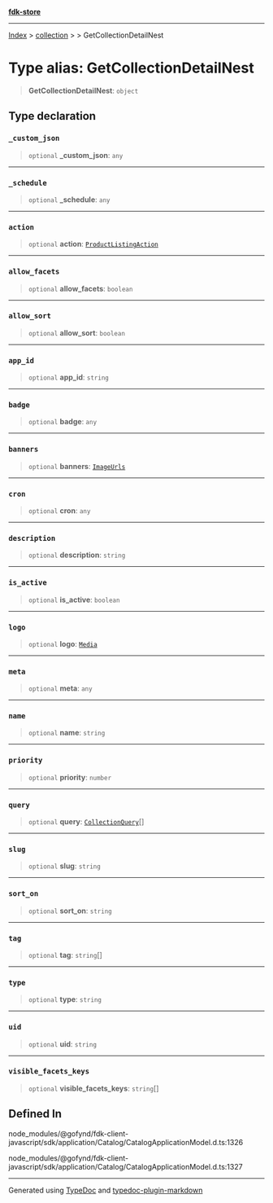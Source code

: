 [**fdk-store**](../../../README.md)
***

[Index](../../../API.md) > [collection](../../README.md) > [<internal>](../README.md) > GetCollectionDetailNest

# Type alias: GetCollectionDetailNest

> **GetCollectionDetailNest**: `object`

## Type declaration

### `_custom_json`

> `optional` **\_custom\_json**: `any`

***

### `_schedule`

> `optional` **\_schedule**: `any`

***

### `action`

> `optional` **action**: [`ProductListingAction`](../../../brands/internal_/type-aliases/type-alias.ProductListingAction.md)

***

### `allow_facets`

> `optional` **allow\_facets**: `boolean`

***

### `allow_sort`

> `optional` **allow\_sort**: `boolean`

***

### `app_id`

> `optional` **app\_id**: `string`

***

### `badge`

> `optional` **badge**: `any`

***

### `banners`

> `optional` **banners**: [`ImageUrls`](../../../brands/internal_/type-aliases/type-alias.ImageUrls.md)

***

### `cron`

> `optional` **cron**: `any`

***

### `description`

> `optional` **description**: `string`

***

### `is_active`

> `optional` **is\_active**: `boolean`

***

### `logo`

> `optional` **logo**: [`Media`](../../../brands/internal_/type-aliases/type-alias.Media.md)

***

### `meta`

> `optional` **meta**: `any`

***

### `name`

> `optional` **name**: `string`

***

### `priority`

> `optional` **priority**: `number`

***

### `query`

> `optional` **query**: [`CollectionQuery`](type-alias.CollectionQuery.md)[]

***

### `slug`

> `optional` **slug**: `string`

***

### `sort_on`

> `optional` **sort\_on**: `string`

***

### `tag`

> `optional` **tag**: `string`[]

***

### `type`

> `optional` **type**: `string`

***

### `uid`

> `optional` **uid**: `string`

***

### `visible_facets_keys`

> `optional` **visible\_facets\_keys**: `string`[]

## Defined In

node\_modules/@gofynd/fdk-client-javascript/sdk/application/Catalog/CatalogApplicationModel.d.ts:1326

node\_modules/@gofynd/fdk-client-javascript/sdk/application/Catalog/CatalogApplicationModel.d.ts:1327

***
Generated using [TypeDoc](https://typedoc.org/) and [typedoc-plugin-markdown](https://www.npmjs.com/package/typedoc-plugin-markdown)
